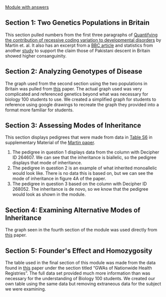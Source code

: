[Module with answers](https://docs.google.com/document/d/1rEz2iinROtJglwnYUTvE-0C8XEMK2HXn27Aw8hmzY8g/edit?usp=sharing)

## Section 1: Two Genetics Populations in Britain
This section pulled numbers from the first three paragraphs of
[Quantifying the contribution of recessive coding variation to developmental disorders](https://www.science.org/doi/full/10.1126/science.aar6731?casa_token=B8mi7XvWvqAAAAAA%3Ant_1zKNG7bshPNBVbJDT4em3h5hosfAipGxKyEP6Y5rTsVCYJfYSg19ySijqHfmlQ8-oO9cN0nqX4Q) by Martin et. al.
It also has an excerpt from a [BBC article](https://www.bbc.com/creativediversity/nuance-in-bame/pakistani)
and statistics from another [study](https://www.ncbi.nlm.nih.gov/pmc/articles/PMC5079102/) to support the claim those of Pakistani descent in Britain showed higher consanguinity.

## Section 2: Analyzing Genotypes of Disease
The graph used from the second section using the two populations in Britain was pulled from [this](https://www.science.org/doi/full/10.1126/science.aar6731?casa_token=B8mi7XvWvqAAAAAA%3Ant_1zKNG7bshPNBVbJDT4em3h5hosfAipGxKyEP6Y5rTsVCYJfYSg19ySijqHfmlQ8-oO9cN0nqX4Q) paper. The actual graph used was very complicated and referenced genetics beyond what was necessary for biology 100 students to use. We created a simplified graph for students to reference using google drawings to recreate the graph they provided into a format more familiar for students.

## Section 3: Assessing Modes of Inheritance 
This section displays pedigrees that were made from data in [Table S6](https://www.science.org/doi/suppl/10.1126/science.aar6731/suppl_file/aar6731_martin_table-s6.xlsx) in
supplementary Material of the [Martin paper](https://www.science.org/doi/full/10.1126/science.aar6731?casa_token=B8mi7XvWvqAAAAAA%3Ant_1zKNG7bshPNBVbJDT4em3h5hosfAipGxKyEP6Y5rTsVCYJfYSg19ySijqHfmlQ8-oO9cN0nqX4Q).
1. The pedigree in question 1 displays data from the column with Decipher ID 264607. We can see that the inheritance is biallelic, so the pedigree displays that mode of inheritance.
2. The pedigree in question 2 is an example of what inherited monoallelic would look like. There is no data this is based on, but we can see the mode of inheritance in figure 4A of the paper.
3. The pedigree in question 3 based on the column with Decipher ID 268052. The inheritance is de novo, so we know that the pedigree would look as shown in the module.

## Section 4: Examining Alternative Modes of Inheritance
The graph seen in the fourth section of the module was used directly from [this](https://www.science.org/doi/full/10.1126/science.aar6731?casa_token=B8mi7XvWvqAAAAAA%3Ant_1zKNG7bshPNBVbJDT4em3h5hosfAipGxKyEP6Y5rTsVCYJfYSg19ySijqHfmlQ8-oO9cN0nqX4Q) paper.

## Section 5: Founder's Effect and Homozygosity
The table used in the final section of this module was made from the data found in [this](https://www.nature.com/articles/s41586-022-05473-8?fromPaywallRec=true) paper under the section titled “GWAs of Nationwide Health Registries”. The full data set provided much more information than was necessary for the understanding of Biology 100 students. We created our own table using the same data but removing extraneous data for the subject we were examining. 
